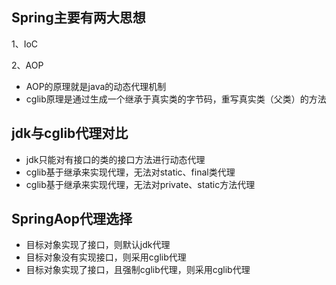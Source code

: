 ## Spring主要有两大思想
1、IoC

2、AOP
* AOP的原理就是java的动态代理机制
* cglib原理是通过生成一个继承于真实类的字节码，重写真实类（父类）的方法

## jdk与cglib代理对比
* jdk只能对有接口的类的接口方法进行动态代理
* cglib基于继承来实现代理，无法对static、final类代理
* cglib基于继承来实现代理，无法对private、static方法代理

## SpringAop代理选择
* 目标对象实现了接口，则默认jdk代理
* 目标对象没有实现接口，则采用cglib代理
* 目标对象实现了接口，且强制cglib代理，则采用cglib代理